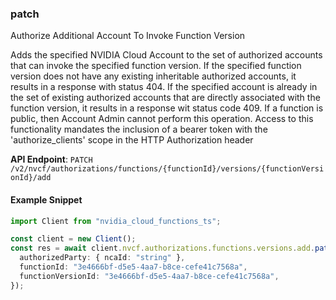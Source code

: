 
### patch <a name="patch"></a>
Authorize Additional Account To Invoke Function Version

Adds the specified NVIDIA Cloud Account to the set of authorized accounts that  can invoke the specified function version. If the specified function version  does not have any existing inheritable authorized accounts, it results in a  response with status 404. If the specified account is already in the set of  existing authorized accounts that are directly associated with the function  version, it results in a response wit status code 409. If a function is public,  then Account Admin cannot perform this operation. Access to this functionality mandates the inclusion of a bearer token with the  'authorize_clients' scope in the HTTP Authorization header 

**API Endpoint**: `PATCH /v2/nvcf/authorizations/functions/{functionId}/versions/{functionVersionId}/add`

#### Example Snippet

```typescript
import Client from "nvidia_cloud_functions_ts";

const client = new Client();
const res = await client.nvcf.authorizations.functions.versions.add.patch({
  authorizedParty: { ncaId: "string" },
  functionId: "3e4666bf-d5e5-4aa7-b8ce-cefe41c7568a",
  functionVersionId: "3e4666bf-d5e5-4aa7-b8ce-cefe41c7568a",
});
```
